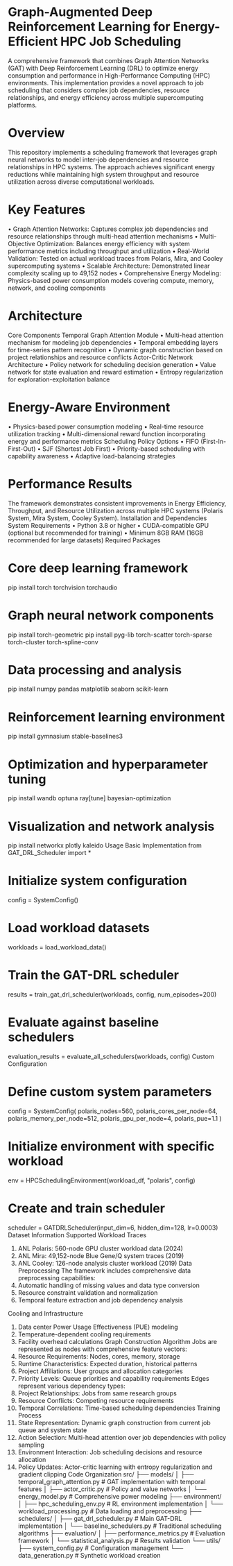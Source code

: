 # Graph-Augmented Deep Reinforcement Learning for Energy-Efficient HPC Job Scheduling
A comprehensive framework that combines Graph Attention Networks (GAT) with Deep Reinforcement Learning (DRL) to optimize energy consumption and performance in High-Performance Computing (HPC) environments. This implementation provides a novel approach to job scheduling that considers complex job dependencies, resource relationships, and energy efficiency across multiple supercomputing platforms.
# Overview
This repository implements a scheduling framework that leverages graph neural networks to model inter-job dependencies and resource relationships in HPC systems. The approach achieves significant energy reductions while maintaining high system throughput and resource utilization across diverse computational workloads.
# Key Features
•	Graph Attention Networks: Captures complex job dependencies and resource relationships through multi-head attention mechanisms
•	Multi-Objective Optimization: Balances energy efficiency with system performance metrics including throughput and utilization
•	Real-World Validation: Tested on actual workload traces from Polaris, Mira, and Cooley supercomputing systems
•	Scalable Architecture: Demonstrated linear complexity scaling up to 49,152 nodes
•	Comprehensive Energy Modeling: Physics-based power consumption models covering compute, memory, network, and cooling components
# Architecture
Core Components
Temporal Graph Attention Module
•	Multi-head attention mechanism for modeling job dependencies
•	Temporal embedding layers for time-series pattern recognition
•	Dynamic graph construction based on project relationships and resource conflicts
Actor-Critic Network Architecture
•	Policy network for scheduling decision generation
•	Value network for state evaluation and reward estimation
•	Entropy regularization for exploration-exploitation balance
# Energy-Aware Environment
•	Physics-based power consumption modeling
•	Real-time resource utilization tracking
•	Multi-dimensional reward function incorporating energy and performance metrics
Scheduling Policy Options
•	FIFO (First-In-First-Out)
•	SJF (Shortest Job First)
•	Priority-based scheduling with capability awareness
•	Adaptive load-balancing strategies
# Performance Results
The framework demonstrates consistent improvements in Energy Efficiency, Throughput, and Resource Utilization across multiple HPC systems (Polaris System, Mira System,	Cooley System).
Installation and Dependencies
System Requirements
•	Python 3.8 or higher
•	CUDA-compatible GPU (optional but recommended for training)
•	Minimum 8GB RAM (16GB recommended for large datasets)
Required Packages
# Core deep learning framework
pip install torch torchvision torchaudio

# Graph neural network components
pip install torch-geometric
pip install pyg-lib torch-scatter torch-sparse torch-cluster torch-spline-conv

# Data processing and analysis
pip install numpy pandas matplotlib seaborn scikit-learn

# Reinforcement learning environment
pip install gymnasium stable-baselines3

# Optimization and hyperparameter tuning
pip install wandb optuna ray[tune] bayesian-optimization

# Visualization and network analysis
pip install networkx plotly kaleido
Usage
Basic Implementation
from GAT_DRL_Scheduler import *

# Initialize system configuration
config = SystemConfig()

# Load workload datasets
workloads = load_workload_data()

# Train the GAT-DRL scheduler
results = train_gat_drl_scheduler(workloads, config, num_episodes=200)

# Evaluate against baseline schedulers
evaluation_results = evaluate_all_schedulers(workloads, config)
Custom Configuration
# Define custom system parameters
config = SystemConfig(
    polaris_nodes=560,
    polaris_cores_per_node=64,
    polaris_memory_per_node=512,
    polaris_gpu_per_node=4,
    polaris_pue=1.1
)

# Initialize environment with specific workload
env = HPCSchedulingEnvironment(workload_df, "polaris", config)

# Create and train scheduler
scheduler = GATDRLScheduler(input_dim=6, hidden_dim=128, lr=0.0003)
Dataset Information
Supported Workload Traces
1.	ANL Polaris: 560-node GPU cluster workload data (2024)
2.	ANL Mira: 49,152-node Blue Gene/Q system traces (2019)
3.	ANL Cooley: 126-node analysis cluster workload (2019)
Data Preprocessing
The framework includes comprehensive data preprocessing capabilities:
1.	Automatic handling of missing values and data type conversion
2.	Resource constraint validation and normalization
3.	Temporal feature extraction and job dependency analysis

Cooling and Infrastructure
1. Data center Power Usage Effectiveness (PUE) modeling
2.	Temperature-dependent cooling requirements
3.	Facility overhead calculations
Graph Construction Algorithm
Jobs are represented as nodes with comprehensive feature vectors:
1.	Resource Requirements: Nodes, cores, memory, storage
2.	Runtime Characteristics: Expected duration, historical patterns
3.	Project Affiliations: User groups and allocation categories
4.	Priority Levels: Queue priorities and capability requirements
Edges represent various dependency types:
1.	Project Relationships: Jobs from same research groups
2. 	Resource Conflicts: Competing resource requirements
3.	Temporal Correlations: Time-based scheduling dependencies
Training Process
1.	State Representation: Dynamic graph construction from current job queue and system state
2.	Action Selection: Multi-head attention over job dependencies with policy sampling
3.	Environment Interaction: Job scheduling decisions and resource allocation
4.	Policy Updates: Actor-critic learning with entropy regularization and gradient clipping
Code Organization
src/
├── models/
│   ├── temporal_graph_attention.py  # GAT implementation with temporal features
│   ├── actor_critic.py              # Policy and value networks
│   └── energy_model.py              # Comprehensive power modeling
├── environment/
│   ├── hpc_scheduling_env.py        # RL environment implementation
│   └── workload_processing.py       # Data loading and preprocessing
├── schedulers/
│   ├── gat_drl_scheduler.py         # Main GAT-DRL implementation
│   └── baseline_schedulers.py       # Traditional scheduling algorithms
├── evaluation/
│   ├── performance_metrics.py       # Evaluation framework
│   └── statistical_analysis.py      # Results validation
└── utils/
    ├── system_config.py             # Configuration management
    └── data_generation.py           # Synthetic workload creation



